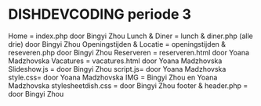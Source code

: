 # DISHDEVCODING periode 3

Home = index.php door Bingyi Zhou
Lunch & Diner = lunch & diner.php (alle drie) door Bingyi Zhou
Openingstijden & Locatie = openingstijden & reseveren.php door Bingyi Zhou
Reserveren = reserveren.html door Yoana Madzhovska
Vacatures = vacatures.html door Yoana Madzhovska
Slideshow.js = door Bingyi Zhou
script.js= door Yoana Madzhovska
style.css= door Yoana Madzhovska
IMG = Bingyi Zhou en Yoana Madzhovska
stylesheetdish.css = door Bingyi Zhou
footer & header.php = door Bingyi Zhou
